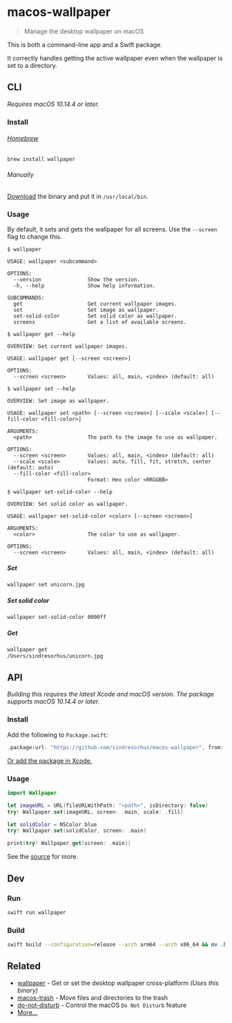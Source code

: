 # macos-wallpaper

> Manage the desktop wallpaper on macOS

This is both a command-line app and a Swift package.

It correctly handles getting the active wallpaper even when the wallpaper is set to a directory.

## CLI

*Requires macOS 10.14.4 or later.*

### Install

###### [Homebrew](https://brew.sh)

```sh
brew install wallpaper
```

###### Manually

[Download](https://github.com/sindresorhus/macos-wallpaper/releases/latest) the binary and put it in `/usr/local/bin`.

### Usage

By default, it sets and gets the wallpaper for all screens. Use the `--screen` flag to change this.

```
$ wallpaper

USAGE: wallpaper <subcommand>

OPTIONS:
  --version               Show the version.
  -h, --help              Show help information.

SUBCOMMANDS:
  get                     Get current wallpaper images.
  set                     Set image as wallpaper.
  set-solid-color         Set solid color as wallpaper.
  screens                 Get a list of available screens.
```

```
$ wallpaper get --help

OVERVIEW: Get current wallpaper images.

USAGE: wallpaper get [--screen <screen>]

OPTIONS:
  --screen <screen>       Values: all, main, <index> (default: all)
```

```
$ wallpaper set --help

OVERVIEW: Set image as wallpaper.

USAGE: wallpaper set <path> [--screen <screen>] [--scale <scale>] [--fill-color <fill-color>]

ARGUMENTS:
  <path>                  The path to the image to use as wallpaper.

OPTIONS:
  --screen <screen>       Values: all, main, <index> (default: all)
  --scale <scale>         Values: auto, fill, fit, stretch, center (default: auto)
  --fill-color <fill-color>
                          Format: Hex color <RRGGBB>
```

```
$ wallpaper set-solid-color --help

OVERVIEW: Set solid color as wallpaper.

USAGE: wallpaper set-solid-color <color> [--screen <screen>]

ARGUMENTS:
  <color>                 The color to use as wallpaper.

OPTIONS:
  --screen <screen>       Values: all, main, <index> (default: all)
```

##### Set

```sh
wallpaper set unicorn.jpg
```

##### Set solid color

```sh
wallpaper set-solid-color 0000ff
```

##### Get

```sh
wallpaper get
/Users/sindresorhus/unicorn.jpg
```

## API

*Building this requires the latest Xcode and macOS version. The package supports macOS 10.14.4 or later.*

### Install

Add the following to `Package.swift`:

```swift
.package(url: "https://github.com/sindresorhus/macos-wallpaper", from: "2.3.1")
```

[Or add the package in Xcode.](https://developer.apple.com/documentation/xcode/adding_package_dependencies_to_your_app)

### Usage

```swift
import Wallpaper

let imageURL = URL(fileURLWithPath: "<path>", isDirectory: false)
try! Wallpaper.set(imageURL, screen: .main, scale: .fill)

let solidColor = NSColor.blue
try! Wallpaper.set(solidColor, screen: .main)

print(try! Wallpaper.get(screen: .main))
```

See the [source](Sources/wallpaper/Wallpaper.swift) for more.

## Dev

### Run

```sh
swift run wallpaper
```

### Build

```sh
swift build --configuration=release --arch arm64 --arch x86_64 && mv .build/apple/Products/Release/wallpaper .
```

## Related

- [wallpaper](https://github.com/sindresorhus/wallpaper) - Get or set the desktop wallpaper cross-platform *(Uses this binary)*
- [macos-trash](https://github.com/sindresorhus/macos-trash) - Move files and directories to the trash
- [do-not-disturb](https://github.com/sindresorhus/do-not-disturb) - Control the macOS `Do Not Disturb` feature
- [More…](https://github.com/search?q=user%3Asindresorhus+language%3Aswift+archived%3Afalse&type=repositories)
